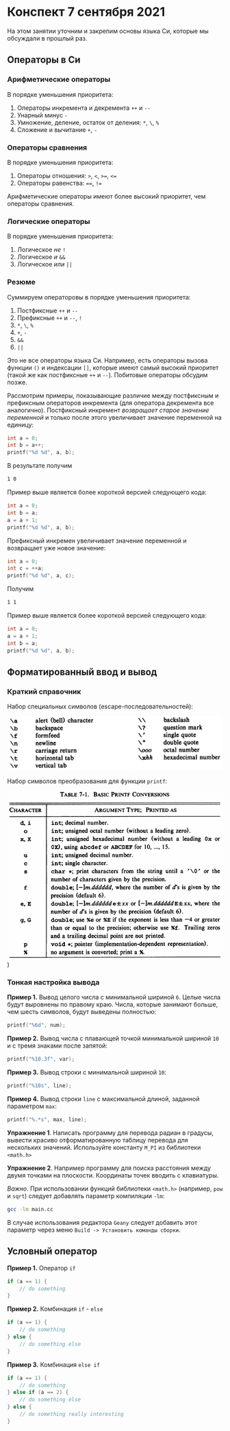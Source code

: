 # Конспект 7 сентября 2021

На этом занятии уточним и закрепим основы языка Си, которые мы обсуждали в прошлый раз.

## Операторы в Си

### Арифметические операторы

В порядке уменьшения приоритета:

1. Операторы инкремента и декремента `++` и `--`
2. Унарный минус `-`
3. Умножение, деление, остаток от деления: `*`, `\`, `%`
4. Сложение и вычитание `+`, `-`

### Операторы сравнения

В порядке уменьшения приоритета:

1. Операторы отношения: `>`, `<`, `>=`, `<=`
2. Операторы равенства: `==`, `!=`

Арифметические операторы имеют более высокий приоритет, чем операторы сравнения.

### Логические операторы

В порядке уменьшения приоритета:

1. Логическое *не* `!`
2. Логическое *и* `&&`
3. Логическое *или* `||`

### Резюме

Суммируем операторовы в порядке уменьшения приоритета:

1. Постфиксные `++` и `--`
2. Префиксные `++` и `--`, `!`
3. `*`, `\`, `%`
4. `+`, `-`
5. `&&`
6. `||`

Это не все операторы языка Си. Например, есть операторы вызова функции `()` и индексации `[]`, которые имеют самый высокий приоритет (такой же как постфиксные `++` и `--`). Побитовые операторы обсудим позже.

Рассмотрим примеры, показывающие различие между постфиксным и префиксным операторов инкремента (для оператора декремента все аналогично). Постфиксный инкремент *возвращает старое значение переменной* и только после этого увеличивает значение переменной на единицу:

```c
int a = 0;
int b = a++;
printf("%d %d", a, b);
```

В результате получим

```bash
1 0
```

Пример выше является более короткой версией следующего кода:

```c
int a = 0;
int b = a;
a = a + 1;
printf("%d %d", a, b);
```

Префиксный инкремен увеличивает значение переменной и возвращает уже новое значение:

```c
int a = 0;
int c = ++a;
printf("%d %d", a, c);
```

Получим

```bash
1 1
```

Пример выше является более короткой версией следующего кода:

```c
int a = 0;
a = a + 1;
int b = a;
printf("%d %d", a, b);
```


## Форматированный ввод и вывод

### Краткий справочник

Набор специальных символов (escape-последовательностей):

![escape](escape_sequences2.png)

Набор символов преобразования для функции `printf`:

![printf](printf.png))

### Тонкая настройка вывода

**Пример 1.** Вывод целого числа с минимальной шириной `6`. Целые числа будут выровнены по правому краю. Числа, которые занимают больше, чем шесть символов, будут выведены полностью:

```c
printf("%6d", num);
```

**Пример 2.** Вывод числа с плавающей точкой минимальной шириной `10` и с тремя знаками после запятой:

```c
printf("%10.3f", var);
```

**Пример 3.** Вывод строки с минимальной шириной `10`:

```c
printf("%10s", line);
```

**Пример 4.** Вывод строки `line` с максимальной длиной, заданной параметром `max`:

```c
printf("%.*s", max, line);
```

**Упражнение 1**. Написать программу для перевода радиан в градусы, вывести красиво отформатированную таблицу перевода для нескольких значений. Используйте константу `M_PI` из библиотеки `<math.h>`

**Упражнение 2**. Например программу для поиска расстояния между двумя точками на плоскости. Координаты точек вводить с клавиатуры.

*Важно*. При использовании функций библиотеки `<math.h>` (например, `pow` и `sqrt`) следует добавлять параметр компиляции `-lm`:

```bash
gcc -lm main.cc
```

В случае использования редактора `Geany` следует добавить этот параметр через меню `Build -> Установить команды сборки`.

## Условный оператор

**Пример 1.** Оператор `if`

```c
if (a == 1) {
    // do something
}
```

**Пример 2.** Комбинация `if` - `else`

```c
if (a == 1) {
    // do something
} else {
    // do something else
}
```

**Пример 3.** Комбинация `else if`

```c
if (a == 1) {
    // do something
} else if (a == 2) {
    // do something else
} else {
    // do something really interesting
}
```
